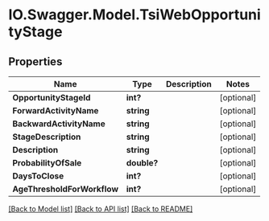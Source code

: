 # IO.Swagger.Model.TsiWebOpportunityStage
## Properties

Name | Type | Description | Notes
------------ | ------------- | ------------- | -------------
**OpportunityStageId** | **int?** |  | [optional] 
**ForwardActivityName** | **string** |  | [optional] 
**BackwardActivityName** | **string** |  | [optional] 
**StageDescription** | **string** |  | [optional] 
**Description** | **string** |  | [optional] 
**ProbabilityOfSale** | **double?** |  | [optional] 
**DaysToClose** | **int?** |  | [optional] 
**AgeThresholdForWorkflow** | **int?** |  | [optional] 

[[Back to Model list]](../README.md#documentation-for-models) [[Back to API list]](../README.md#documentation-for-api-endpoints) [[Back to README]](../README.md)

